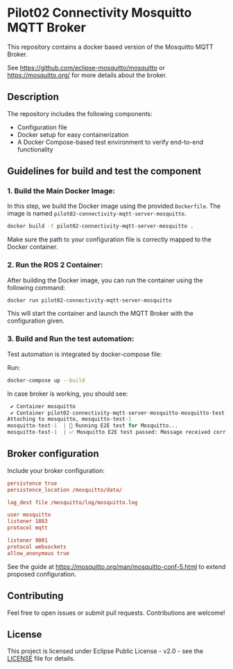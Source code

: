 # Pilot02 Connectivity Mosquitto MQTT Broker

This repository contains a docker based version of the Mosquitto MQTT Broker.

See https://github.com/eclipse-mosquitto/mosquitto or https://mosquitto.org/ for more details about the broker.

## Description

The repository includes the following components:
- Configuration file 
- Docker setup for easy containerization
- A Docker Compose-based test environment to verify end-to-end functionality

## Guidelines for build and test the component 

### 1. **Build the Main Docker Image:**

In this step, we build the Docker image using the provided `Dockerfile`. The image is named `pilot02-connectivity-mqtt-server-mosquitto`.

```bash
docker build -t pilot02-connectivity-mqtt-server-mosquitto .
```
Make sure the path to your configuration file is correctly mapped to the Docker container.

### 2. **Run the ROS 2 Container:**

After building the Docker image, you can run the container using the following command:

```bash
docker run pilot02-connectivity-mqtt-server-mosquitto
```

This will start the container and launch the MQTT Broker with the configuration given.

### 3. **Build and Run the test automation:**

Test automation is integrated by docker-compose file:

Run: 
```bash
docker-compose up --build
```

In case broker is working, you should see:
```python
 ✔ Container mosquitto                                                    Created                                  0.0s
 ✔ Container pilot02-connectivity-mqtt-server-mosquitto-mosquitto-test-1  Created                                  0.0s
Attaching to mosquitto, mosquitto-test-1
mosquitto-test-1  | 🚀 Running E2E test for Mosquitto...
mosquitto-test-1  | ✅ Mosquitto E2E test passed: Message received correctly
```

## Broker configuration

Include your broker configuration:

```conf
persistence true
persistence_location /mosquitto/data/

log_dest file /mosquitto/log/mosquitto.log

user mosquitto
listener 1883
protocol mqtt

listener 9001
protocol websockets
allow_anonymous true
```

See the guide at https://mosquitto.org/man/mosquitto-conf-5.html to extend proposed configuration.

## Contributing

Feel free to open issues or submit pull requests. Contributions are welcome!

## License

This project is licensed under Eclipse Public License - v2.0 - see the [LICENSE](LICENSE) file for details.
